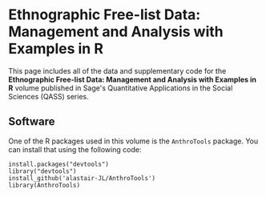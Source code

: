 # Ethnographic Free-list Data: Management and Analysis with Examples in R

This page includes all of the data and supplementary code for the **Ethnographic Free-list Data: Management and Analysis with Examples in R** volume published in Sage's Quantitative Applications in the Social Sciences (QASS) series.

## Software
One of the R packages used in this volume is the `AnthroTools` package. You can install that using the following code:

```
install.packages("devtools")
library("devtools")
install_github('alastair-JL/AnthroTools')
library(AnthroTools)
```
